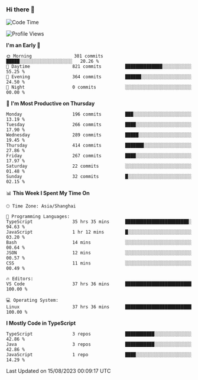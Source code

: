 ### Hi there 👋

<!--
**waynelwz/waynelwz** is a ✨ _special_ ✨ repository because its `README.md` (this file) appears on your GitHub profile.

Here are some ideas to get you started:

- 🔭 I’m currently working on ...
- 🌱 I’m currently learning ...
- 👯 I’m looking to collaborate on ...
- 🤔 I’m looking for help with ...
- 💬 Ask me about ...
- 📫 How to reach me: ...
- 😄 Pronouns: ...
- ⚡ Fun fact: ...
-->

<!--START_SECTION:waka-->
![Code Time](http://img.shields.io/badge/Code%20Time-1%2C763%20hrs%2040%20mins-blue)

![Profile Views](http://img.shields.io/badge/Profile%20Views-0-blue)

**I'm an Early 🐤** 

```text
🌞 Morning                301 commits         █████░░░░░░░░░░░░░░░░░░░░   20.26 % 
🌆 Daytime                821 commits         ██████████████░░░░░░░░░░░   55.25 % 
🌃 Evening                364 commits         ██████░░░░░░░░░░░░░░░░░░░   24.50 % 
🌙 Night                  0 commits           ░░░░░░░░░░░░░░░░░░░░░░░░░   00.00 % 
```
📅 **I'm Most Productive on Thursday** 

```text
Monday                   196 commits         ███░░░░░░░░░░░░░░░░░░░░░░   13.19 % 
Tuesday                  266 commits         ████░░░░░░░░░░░░░░░░░░░░░   17.90 % 
Wednesday                289 commits         █████░░░░░░░░░░░░░░░░░░░░   19.45 % 
Thursday                 414 commits         ███████░░░░░░░░░░░░░░░░░░   27.86 % 
Friday                   267 commits         ████░░░░░░░░░░░░░░░░░░░░░   17.97 % 
Saturday                 22 commits          ░░░░░░░░░░░░░░░░░░░░░░░░░   01.48 % 
Sunday                   32 commits          █░░░░░░░░░░░░░░░░░░░░░░░░   02.15 % 
```


📊 **This Week I Spent My Time On** 

```text
🕑︎ Time Zone: Asia/Shanghai

💬 Programming Languages: 
TypeScript               35 hrs 35 mins      ████████████████████████░   94.63 % 
JavaScript               1 hr 12 mins        █░░░░░░░░░░░░░░░░░░░░░░░░   03.20 % 
Bash                     14 mins             ░░░░░░░░░░░░░░░░░░░░░░░░░   00.64 % 
JSON                     12 mins             ░░░░░░░░░░░░░░░░░░░░░░░░░   00.57 % 
CSS                      11 mins             ░░░░░░░░░░░░░░░░░░░░░░░░░   00.49 % 

🔥 Editors: 
VS Code                  37 hrs 36 mins      █████████████████████████   100.00 % 

💻 Operating System: 
Linux                    37 hrs 36 mins      █████████████████████████   100.00 % 
```

**I Mostly Code in TypeScript** 

```text
TypeScript               3 repos             ███████████░░░░░░░░░░░░░░   42.86 % 
Java                     3 repos             ███████████░░░░░░░░░░░░░░   42.86 % 
JavaScript               1 repo              ████░░░░░░░░░░░░░░░░░░░░░   14.29 % 
```




 Last Updated on 15/08/2023 00:09:17 UTC
<!--END_SECTION:waka-->
